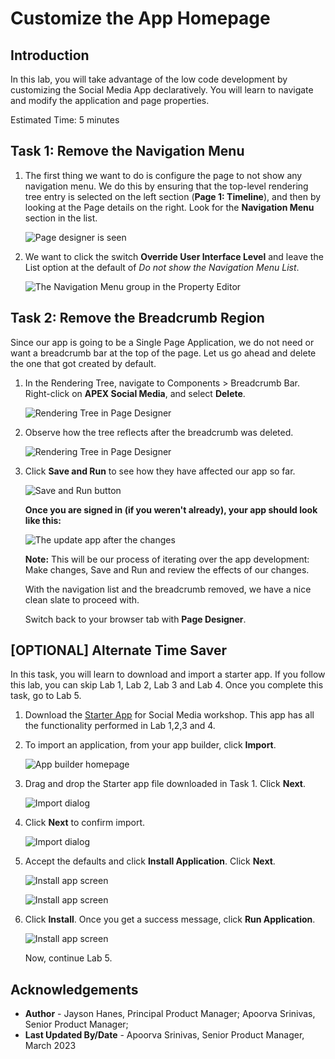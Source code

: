 # Customize the App Homepage

## Introduction
In this lab, you will take advantage of the low code development by customizing the Social Media App declaratively. You will learn to navigate and modify the application and page properties.

Estimated Time: 5 minutes

## **Task 1**: Remove the Navigation Menu

1. The first thing we want to do is configure the page to not show any
navigation menu. We do this by ensuring that the top-level rendering
tree entry is selected on the left section (**Page 1: Timeline**), and
then by looking at the Page details on the right. Look for the **Navigation Menu** section in the list.

    ![Page designer is seen](images/property-editor-nav.png "")

2. We want to click the switch **Override User Interface Level** and leave
the List option at the default of *Do not show the Navigation Menu List*.

    ![The Navigation Menu group in the Property Editor](images/nav-menu-group.png "")

## **Task 2**: Remove the Breadcrumb Region

Since our app is going to be a Single Page Application, we do not need or want a breadcrumb bar at the top of the page. Let us go ahead and delete the one that got created by default.

1. In the Rendering Tree, navigate to Components > Breadcrumb Bar. Right-click on **APEX Social Media**, and select **Delete**.

    ![Rendering Tree in Page Designer](images/breadcrumb-delete.png "")

2. Observe how the tree reflects after the breadcrumb was deleted.

    ![Rendering Tree in Page Designer](images/after-breadcrumb-delete.png "")

3. Click **Save and Run** to see how they have affected our app so far.

    ![Save and Run button](images/save-and-run.png "")

    **Once you are signed in (if you weren't already), your app should look
like this:**

    ![The update app after the changes](images/updated-app.png "")

    **Note:** This will be our process of iterating over the app development: Make
changes, Save and Run and review the effects of our changes.

    With the navigation list and the breadcrumb removed, we have a nice
clean slate to proceed with.

    Switch back to your browser tab with **Page Designer**.

## [OPTIONAL] Alternate Time Saver

In this task, you will learn to download and import a starter app. If you follow this lab, you can skip Lab 1, Lab 2, Lab 3 and Lab 4. Once you complete this task, go to Lab 5.

1. Download the [Starter App](files/APEX_SOCIAL_MEDIA-HOL-QuickStart-LAB1-4.sql) for Social Media workshop. This app has all the functionality performed in Lab 1,2,3 and 4.

2. To import an application, from your app builder, click **Import**.

    ![App builder homepage](images/import.png)

3. Drag and drop the Starter app file downloaded in Task 1. Click **Next**.

    ![Import dialog](images/drag-and-drop.png)

4. Click **Next** to confirm import.

    ![Import dialog](images/import-confirm.png)

5. Accept the defaults and click **Install Application**. Click **Next**.

    ![Install app screen](images/install-app.png)

    ![Install app screen](images/supporting-objects.png)

6. Click **Install**. Once you get a success message, click **Run Application**.

    ![Install app screen](images/run-app.png)

    Now, continue Lab 5.

## **Acknowledgements**

 - **Author** - Jayson Hanes, Principal Product Manager; Apoorva Srinivas, Senior Product Manager; 
 - **Last Updated By/Date** - Apoorva Srinivas, Senior Product Manager, March 2023